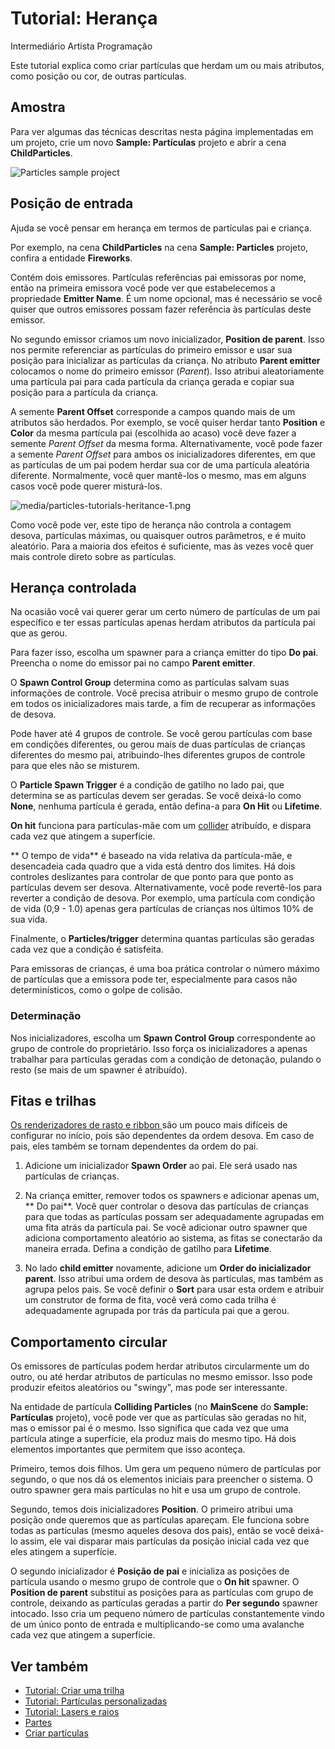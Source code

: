 # Tutorial: Herança

<span class="badge text-bg-primary">Intermediário</span>
<span class="badge text-bg-success">Artista </span>
<span class="badge text-bg-success">Programação</span>

Este tutorial explica como criar partículas que herdam um ou mais atributos, como posição ou cor, de outras partículas.

## Amostra

Para ver algumas das técnicas descritas nesta página implementadas em um projeto, crie um novo **Sample: Partículas** projeto e abrir a cena **ChildParticles**.

![Particles sample project](media/select-particles-sample-project.png)

## Posição de entrada

Ajuda se você pensar em herança em termos de partículas pai e criança.

Por exemplo, na cena **ChildParticles** na cena **Sample: Particles** projeto, confira a entidade **Fireworks**.

Contém dois emissores. Partículas referências pai emissoras por nome, então na primeira emissora você pode ver que estabelecemos a propriedade **Emitter Name**. É um nome opcional, mas é necessário se você quiser que outros emissores possam fazer referência às partículas deste emissor.

No segundo emissor criamos um novo inicializador, **Position de parent**. Isso nos permite referenciar as partículas do primeiro emissor e usar sua posição para inicializar as partículas da criança. No atributo **Parent emitter** colocamos o nome do primeiro emissor (*Parent*). Isso atribui aleatoriamente uma partícula pai para cada partícula da criança gerada e copiar sua posição para a partícula da criança.

A semente **Parent Offset** corresponde a campos quando mais de um atributos são herdados. Por exemplo, se você quiser herdar tanto **Position** e **Color** da mesma partícula pai (escolhida ao acaso) você deve fazer a semente *Parent Offset* da mesma forma. Alternativamente, você pode fazer a semente *Parent Offset* para ambos os inicializadores diferentes, em que as partículas de um pai podem herdar sua cor de uma partícula aleatória diferente. Normalmente, você quer mantê-los o mesmo, mas em alguns casos você pode querer misturá-los.

![media/particles-tutorials-heritance-1.png](media/particles-tutorials-inheritance-1.png)

Como você pode ver, este tipo de herança não controla a contagem desova, partículas máximas, ou quaisquer outros parâmetros, e é muito aleatório. Para a maioria dos efeitos é suficiente, mas às vezes você quer mais controle direto sobre as partículas.

## Herança controlada

Na ocasião você vai querer gerar um certo número de partículas de um pai específico e ter essas partículas apenas herdam atributos da partícula pai que as gerou.

Para fazer isso, escolha um spawner para a criança emitter do tipo **Do pai**. Preencha o nome do emissor pai no campo **Parent emitter**.

O **Spawn Control Group** determina como as partículas salvam suas informações de controle. Você precisa atribuir o mesmo grupo de controle em todos os inicializadores mais tarde, a fim de recuperar as informações de desova.

Pode haver até 4 grupos de controle. Se você gerou partículas com base em condições diferentes, ou gerou mais de duas partículas de crianças diferentes do mesmo pai, atribuindo-lhes diferentes grupos de controle para que eles não se misturem.

O **Particle Spawn Trigger** é a condição de gatilho no lado pai, que determina se as partículas devem ser geradas. Se você deixá-lo como **None**, nenhuma partícula é gerada, então defina-a para **On Hit** ou **Lifetime**.

**On hit** funciona para partículas-mãe com um [collider](../../physics/colliders.md) atribuído, e dispara cada vez que atingem a superfície.

** O tempo de vida** é baseado na vida relativa da partícula-mãe, e desencadeia cada quadro que a vida está dentro dos limites. Há dois controles deslizantes para controlar de que ponto para que ponto as partículas devem ser desova. Alternativamente, você pode revertê-los para reverter a condição de desova. Por exemplo, uma partícula com condição de vida (0,9 - 1.0) apenas gera partículas de crianças nos últimos 10% de sua vida.

Finalmente, o **Particles/trigger** determina quantas partículas são geradas cada vez que a condição é satisfeita.

Para emissoras de crianças, é uma boa prática controlar o número máximo de partículas que a emissora pode ter, especialmente para casos não determinísticos, como o golpe de colisão.

### Determinação

Nos inicializadores, escolha um **Spawn Control Group** correspondente ao grupo de controle do proprietário. Isso força os inicializadores a apenas trabalhar para partículas geradas com a condição de detonação, pulando o resto (se mais de um spawner é atribuído).

## Fitas e trilhas

[ Os renderizadores de rasto e ribbon ](../ribbons-and-trails.md) são um pouco mais difíceis de configurar no início, pois são dependentes da ordem desova. Em caso de pais, eles também se tornam dependentes da ordem do pai.

1. Adicione um inicializador **Spawn Order** ao pai. Ele será usado nas partículas de crianças.

2. Na criança emitter, remover todos os spawners e adicionar apenas um, ** Do pai**. Você quer controlar o desova das partículas de crianças para que todas as partículas possam ser adequadamente agrupadas em uma fita atrás da partícula pai. Se você adicionar outro spawner que adiciona comportamento aleatório ao sistema, as fitas se conectarão da maneira errada. Defina a condição de gatilho para **Lifetime**.

3. No lado **child emitter** novamente, adicione um **Order do inicializador parent**. Isso atribui uma ordem de desova às partículas, mas também as agrupa pelos pais. Se você definir o **Sort** para usar esta ordem e atribuir um construtor de forma de fita, você verá como cada trilha é adequadamente agrupada por trás da partícula pai que a gerou.

## Comportamento circular

Os emissores de partículas podem herdar atributos circularmente um do outro, ou até herdar atributos de partículas no mesmo emissor. Isso pode produzir efeitos aleatórios ou "swingy", mas pode ser interessante.

Na entidade de partícula **Colliding Particles** (no **MainScene** do **Sample: Partículas** projeto), você pode ver que as partículas são geradas no hit, mas o emissor pai é o mesmo. Isso significa que cada vez que uma partícula atinge a superfície, ela produz mais do mesmo tipo. Há dois elementos importantes que permitem que isso aconteça.

Primeiro, temos dois filhos. Um gera um pequeno número de partículas por segundo, o que nos dá os elementos iniciais para preencher o sistema. O outro spawner gera mais partículas no hit e usa um grupo de controle.

Segundo, temos dois inicializadores **Position**. O primeiro atribui uma posição onde queremos que as partículas apareçam. Ele funciona sobre todas as partículas (mesmo aqueles desova dos pais), então se você deixá-lo assim, ele vai disparar mais partículas da posição inicial cada vez que eles atingem a superfície.

O segundo inicializador é **Posição de pai** e inicializa as posições de partícula usando o mesmo grupo de controle que o **On hit** spawner. O **Position de parent** substitui as posições para as partículas com grupo de controle, deixando as partículas geradas a partir do **Per segundo** spawner intocado. Isso cria um pequeno número de partículas constantemente vindo de um único ponto de entrada e multiplicando-se como uma avalanche cada vez que atingem a superfície.

## Ver também

* [Tutorial: Criar uma trilha](create-a-trail.md)
* [Tutorial: Partículas personalizadas](custom-particles.md)
* [Tutorial: Lasers e raios](lasers-and-lightning.md)
* [Partes](../index.md)
* [Criar partículas](../create-particles.md)